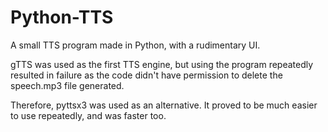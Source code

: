 # Python-TTS
A small TTS program made in Python, with a rudimentary UI.

gTTS was used as the first TTS engine, but using the program repeatedly resulted in failure as the code didn't have permission to delete the speech.mp3 file generated.

Therefore, pyttsx3 was used as an alternative. It proved to be much easier to use repeatedly, and was faster too.

